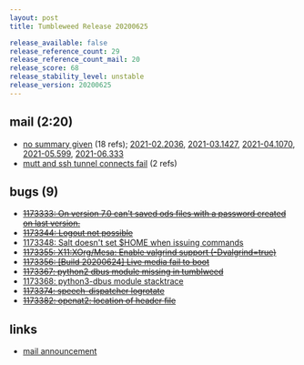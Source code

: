 ```yaml
---
layout: post
title: Tumbleweed Release 20200625

release_available: false
release_reference_count: 29
release_reference_count_mail: 20
release_score: 68
release_stability_level: unstable
release_version: 20200625
---
```


## mail (2:20)

- [no summary given](https://github.com/boombatower/tumbleweed-review/issues/10) (18 refs); [2021-02.2036](https://github.com/boombatower/tumbleweed-review/issues/10), [2021-03.1427](https://github.com/boombatower/tumbleweed-review/issues/10), [2021-04.1070](https://github.com/boombatower/tumbleweed-review/issues/10), [2021-05.599](https://github.com/boombatower/tumbleweed-review/issues/10), [2021-06.333](https://github.com/boombatower/tumbleweed-review/issues/10)
- [mutt and ssh tunnel connects fail](https://lists.opensuse.org/opensuse-factory/2020-07/msg00026.html) (2 refs)

## bugs (9)

<!--more-->

- ~~[1173333: On version 7.0 can't saved ods files with a password created on last version.](https://bugzilla.opensuse.org/show_bug.cgi?id=1173333)~~
- ~~[1173344: Logout not possible](https://bugzilla.opensuse.org/show_bug.cgi?id=1173344)~~
- [1173348: Salt doesn't set $HOME when issuing commands](https://bugzilla.opensuse.org/show_bug.cgi?id=1173348)
- ~~[1173355: X11:XOrg/Mesa: Enable valgrind support (-Dvalgrind=true)](https://bugzilla.opensuse.org/show_bug.cgi?id=1173355)~~
- ~~[1173356: \[Build 20200624\] Live media fail to boot](https://bugzilla.opensuse.org/show_bug.cgi?id=1173356)~~
- ~~[1173367: python2 dbus module missing in tumblweed](https://bugzilla.opensuse.org/show_bug.cgi?id=1173367)~~
- [1173368: python3-dbus module stacktrace](https://bugzilla.opensuse.org/show_bug.cgi?id=1173368)
- ~~[1173374: speech-dispatcher logrotate](https://bugzilla.opensuse.org/show_bug.cgi?id=1173374)~~
- ~~[1173382: openat2: location of header file](https://bugzilla.opensuse.org/show_bug.cgi?id=1173382)~~



## links

- [mail announcement](https://github.com/boombatower/tumbleweed-review/issues/10)
